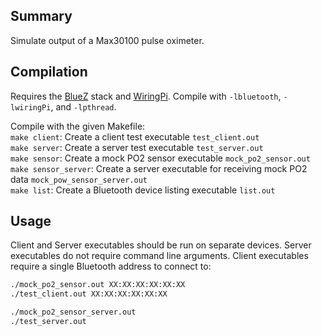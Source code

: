 ## Summary

Simulate output of a Max30100 pulse oximeter.

## Compilation

Requires the [BlueZ](http://www.bluez.org/) stack and [WiringPi](http://wiringpi.com/). Compile with `-lbluetooth`, `-lwiringPi`, and `-lpthread`.

Compile with the given Makefile:  
`make client`: Create a client test executable `test_client.out`  
`make server`: Create a server test executable `test_server.out`  
`make sensor`: Create a mock PO2 sensor executable `mock_po2_sensor.out`  
`make sensor_server`: Create a server executable for receiving mock PO2 data `mock_pow_sensor_server.out`  
`make list`: Create a Bluetooth device listing executable `list.out`  

## Usage

Client and Server executables should be run on separate devices. Server executables do not require command line arguments. Client executables require a single Bluetooth address to connect to:

```bash
./mock_po2_sensor.out XX:XX:XX:XX:XX:XX
./test_client.out XX:XX:XX:XX:XX:XX
```

```bash
./mock_po2_sensor_server.out
./test_server.out
```
